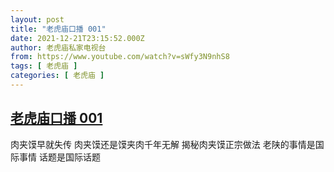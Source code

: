 ```yaml
---
layout: post
title: "老虎庙口播 001"
date: 2021-12-21T23:15:52.000Z
author: 老虎庙私家电视台
from: https://www.youtube.com/watch?v=sWfy3N9nhS8
tags: [ 老虎庙 ]
categories: [ 老虎庙 ]
---
```

<!--1640128552000-->
[老虎庙口播 001](https://www.youtube.com/watch?v=sWfy3N9nhS8)
------

<div>
肉夹馍早就失传 肉夹馍还是馍夹肉千年无解 揭秘肉夹馍正宗做法 老陕的事情是国际事情 话题是国际话题
</div>
